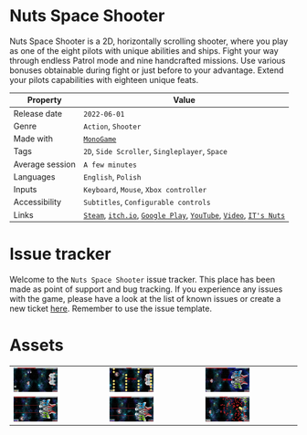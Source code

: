 # Nuts Space Shooter

Nuts Space Shooter is a 2D, horizontally scrolling shooter, where you play as one of the eight pilots with unique abilities and ships. Fight your way through endless Patrol mode and nine handcrafted missions. Use various bonuses obtainable during fight or just before to your advantage. Extend your pilots capabilities with eighteen unique feats.


| Property        | Value                                                                                                                                                                                                                                                                                                |
| ----------------- | ------------------------------------------------------------------------------------------------------------------------------------------------------------------------------------------------------------------------------------------------------------------------------------------------------ |
| Release date    | `2022-06-01`                                                                                                                                                                                                                                                                                         |
| Genre           | `Action`, `Shooter`                                                                                                                                                                                                                                                                                  |
| Made with       | [`MonoGame`](https://www.monogame.net)                                                                                                                                                                                                                                                                                       |
| Tags            | `2D`, `Side Scroller`, `Singleplayer`, `Space`                                                                                                                                                                                                                                                       |
| Average session | `A few minutes`                                                                                                                                                                                                                                                                                      |
| Languages       | `English`, `Polish`                                                                                                                                                                                                                                                                                  |
| Inputs          | `Keyboard`, `Mouse`, `Xbox controller`                                                                                                                                                                                                                                                               |
| Accessibility   | `Subtitles`, `Configurable controls`                                                                                                                                                                                                                                                                 |
| Links           | [`Steam`](https://store.steampowered.com/app/1980990/Nuts_Space_Shooter/), [`itch.io`](https://itsnuts.itch.io/nuts-space-shooter), [`Google Play`](https://play.google.com/store/apps/details?id=com.itsnuts.spaceshooter2), [`YouTube`](https://www.youtube.com/channel/UCWgZaKqCx-Pbk4_4exvcADA/), [`Video`](https://www.youtube.com/embed/CbhTNevH6ec), [`IT's Nuts`](https://itsnuts.github.io) |

# Issue tracker

Welcome to the `Nuts Space Shooter` issue tracker. This place has been made as point of support and bug tracking. If you experience any issues with the game, please have a look at the list of known issues or create a new ticket [here](https://github.com/ITsNuts/NutsSpaceShooter/issues). Remember to use the issue template.

# Assets

<center>
  <table border="0">
    <tr>
      <td><img src="/assets/142756.png?raw=true" width="50%"/></td>
      <td><img src="/assets/142911.png?raw=true" width="50%"/></td>
      <td><img src="/assets/143303.png?raw=true" width="50%"/></td>
    </tr>
    <tr>
      <td><img src="/assets/143331.png?raw=true" width="50%"/></td>
      <td><img src="/assets/143339.png?raw=true" width="50%"/></td>
      <td><img src="/assets/143419.png?raw=true" width="50%"/></td>
    </tr>
  </table>
</center>
